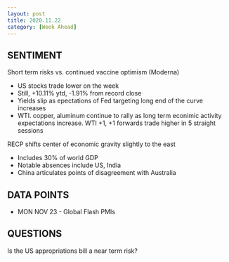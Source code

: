 ```yaml
---
layout: post
title: 2020.11.22
category: [Week Ahead]
---
```


## SENTIMENT
Short term risks vs. continued vaccine optimism (Moderna)
* US stocks trade lower on the week  
* Still, +10.11% ytd, -1.91% from record close
* Yields slip as epectations of Fed targeting long end of the curve increases  
* WTI. copper, aluminum continue to rally as long term econimic activity expectations increase. WTI +1, +1 forwards trade higher in 5 straight sessions

RECP shifts center of economic gravity slightly to the east    
* Includes 30% of world GDP  
* Notable absences include US, India  
* China articulates points of disagreement with Australia  


## DATA POINTS 
* MON NOV 23 - Global Flash PMIs  

    
## QUESTIONS
Is the US appropriations bill a near term risk?
